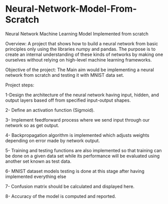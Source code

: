 # Neural-Network-Model-From-Scratch

Neural Network Machine Learning Model Implemented from scratch

Overview: 
A project that shows how to build a neural network from basic principles only using the libraries numpy and pandas. The purpose is to create an internal understanding of these kinds of networks by making one ourselves without relying on high-level machine learning frameworks. 

Objective of the project:
The Main aim would be implementing a neural network from scratch and testing it with MNIST data set.

Project steps:

 1-Design the architecture of the neural network having input, hidden, and output layers based off from specified input-output shapes.

 2- Define an activation function (Sigmoid).

 3- Implement feedforward process where we send input through our network so as get output.

 4- Backpropagation algorithm is implemented which adjusts weights depending on error made by network output.

 5- Training and testing functions are also implemented so that training can be done on a given data set while its performance will be evaluated using another set known as test data.

 6- MNIST dataset models testing is done at this stage after having implemented everything else

 7- Confusion matrix should be calculated and displayed here.

 8- Accuracy of the model is computed and reported.
